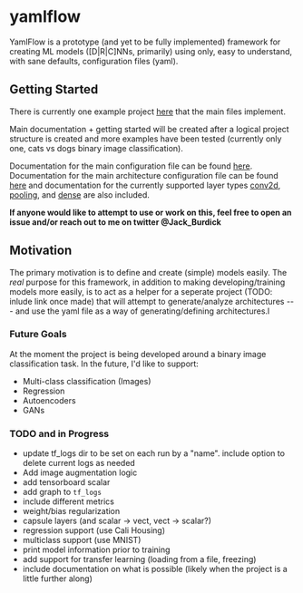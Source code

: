 # yamlflow

YamlFlow is a prototype (and yet to be fully implemented) framework for creating ML models ([D|R|C]NNs, primarily) using only, easy to understand, with sane defaults, configuration files (yaml).


## Getting Started

There is currently one example project [here](./example/cats_v_dogs_01) that the main files implement.

Main documentation + getting started will be created after a logical project structure is created and more examples have been tested (currently only one, cats vs dogs binary image classification).

Documentation for the main configuration file can be found [here](./documentation_helper/model_config.md). Documentation for the main architecture configuration file can be found [here](./documentation_helper/architecture.md) and documentation for the currently supported layer types [conv2d](./documentation_helper/layers/conv2d.md), [pooling](./documentation_helper/layers/pooling2d.md), and [dense](./documentation_helper/layers/dense.md) are also included.

 **If anyone would like to attempt to use or work on this, feel free to open an issue and/or reach out to me on twitter @Jack_Burdick**

## Motivation

The primary motivation is to define and create (simple) models easily. The *real* purpose for this framework, in addition to making developing/training models more easily, is to act as a helper for a seperate project (TODO: inlude link once made) that will attempt to generate/analyze architectures --- and use the yaml file as a way of generating/defining architectures.l

### Future Goals

At the moment the project is being developed around a binary image classification task. In the future, I'd like to support:

- Multi-class classification (Images)
- Regression
- Autoencoders
- GANs


### TODO and in Progress

- update tf_logs dir to be set on each run by a "name". include option to delete current logs as needed
- Add image augmentation logic
- add tensorboard scalar
- add graph to `tf_logs`
- include different metrics
- weight/bias regularization
- capsule layers (and scalar -> vect, vect -> scalar?)
- regression support (use Cali Housing)
- multiclass support (use MNIST)
- print model information prior to training
- add support for transfer learning (loading from a file, freezing)
- include documentation on what is possible (likely when the project is a little further along)